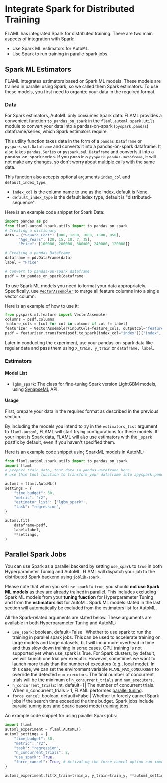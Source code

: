 # Integrate Spark for Distributed Training

FLAML has integrated Spark for distributed training. There are two main aspects of integration with Spark:
- Use Spark ML estimators for AutoML.
- Use Spark to run training in parallel spark jobs. 

## Spark ML Estimators

FLAML integrates estimators based on Spark ML models. These models are trained in parallel using Spark, so we called them Spark estimators. To use these models, you first need to organize your data in the required format.

### Data

For Spark estimators, AutoML only consumes Spark data. FLAML provides a convenient function `to_pandas_on_spark` in the `flaml.automl.spark.utils` module to convert your data into a pandas-on-spark (`pyspark.pandas`) dataframe/series, which Spark estimators require.

This utility function takes data in the form of a `pandas.Dataframe` or `pyspark.sql.Dataframe` and converts it into a pandas-on-spark dataframe. It also takes `pandas.Series` or `pyspark.sql.Dataframe` and converts it into a pandas-on-spark series. If you pass in a `pyspark.pandas.Dataframe`, it will not make any changes, so don't worry about multiple calls with the same data.

This function also accepts optional arguments `index_col` and `default_index_type`. 
- `index_col` is the column name to use as the index, default is None.
- `default_index_type` is the default index type, default is "distributed-sequence".

Here is an example code snippet for Spark Data:

```python
import pandas as pd
from flaml.automl.spark.utils import to_pandas_on_spark
# Creating a dictionary
data = {"Square_Feet": [800, 1200, 1800, 1500, 850],
      "Age_Years": [20, 15, 10, 7, 25],
      "Price": [100000, 200000, 300000, 240000, 120000]}

# Creating a pandas DataFrame
dataframe = pd.DataFrame(data)
label = "Price"

# Convert to pandas-on-spark dataframe
psdf = to_pandas_on_spark(dataframe)
```

To use Spark ML models you need to format your data appropriately. Specifically, use [`VectorAssembler`](https://spark.apache.org/docs/latest/api/python/reference/api/pyspark.ml.feature.VectorAssembler.html) to merge all feature columns into a single vector column.

Here is an example of how to use it:
```python
from pyspark.ml.feature import VectorAssembler
columns = psdf.columns
feature_cols = [col for col in columns if col != label]
featurizer = VectorAssembler(inputCols=feature_cols, outputCol="features")
psdf = featurizer.transform(psdf.to_spark(index_col="index"))["index", "features"]
```

Later in conducting the experiment, use your pandas-on-spark data like regular data and pass them using `X_train, y_train` or `dataframe, label`.

### Estimators
#### Model List
- `lgbm_spark`: The class for fine-tuning Spark version LightGBM models, using [SynapseML](https://microsoft.github.io/SynapseML/docs/features/lightgbm/about/) API.
  
#### Usage
First, prepare your data in the required format as described in the previous section.

By including the models you intend to try in the `estimators_list` argument to `flaml.automl`, FLAML will start trying configurations for these models. If your input is Spark data, FLAML will also use estimators with the `_spark` postfix by default, even if you haven't specified them.

Here is an example code snippet using SparkML models in AutoML:

```python
from flaml.automl.spark.utils import to_pandas_on_spark
import flaml
# prepare train_data, test_data in pandas.Dataframe here
# use thie tool function to transform your dataframe into apyspark.pandas.DataFrame

automl = flaml.AutoML()
settings = {
    "time_budget": 30,  
    "metric": "r2",
    "estimator_list": ["lgbm_spark"],
    "task": "regression", 
}

automl.fit(
    dataframe=psdf,
    label=label,
    **settings,
)
```

## Parallel Spark Jobs
You can use Spark as a parallel backend by setting `use_spark` to `true` in both Hyperparameter Tuning and AutoML. FLAML will dispatch your job to the distributed Spark backend using [`joblib-spark`](https://github.com/joblib/joblib-spark).

Please note that when you set `use_spark` to `true`, you should **not use Spark ML models** as they are already trained in parallel. This includes excluding Spark ML models from your **tuning function** for Hyperparameter Tuning and from the **estimators list** for AutoML. Spark ML models stated in the last section will automatically be excluded from the estimators list for AutoML.

All the Spark-related arguments are stated below. These arguments are available in both Hyperparameter Tuning and AutoML:


- `use_spark`: boolean, default=False | Whether to use spark to run the training in parallel spark jobs. This can be used to accelerate training on large models and large datasets, but will incur more overhead in time and thus slow down training in some cases. GPU training is not supported yet when use_spark is True. For Spark clusters, by default, we will launch one trial per executor. However, sometimes we want to launch more trials than the number of executors (e.g., local mode). In this case, we can set the environment variable `FLAML_MAX_CONCURRENT` to override the detected `num_executors`. The final number of concurrent trials will be the minimum of `n_concurrent_trials` and `num_executors`.
- `n_concurrent_trials`: int, default=1 | The number of concurrent trials. When n_concurrent_trials > 1, FLAML performes [parallel tuning](Use-Cases/Task-Oriented-AutoML#parallel-tuning).
- `force_cancel`: boolean, default=False | Whether to forcely cancel Spark jobs if the search time exceeded the time budget. Spark jobs include parallel tuning jobs and Spark-based model training jobs.

An example code snippet for using parallel Spark jobs:
```python
import flaml
automl_experiment = flaml.AutoML()
automl_settings = {
    "time_budget": 30,
    "metric": "r2",
    "task": "regression",
    "n_concurrent_trials": 2,
    "use_spark": True,
    "force_cancel": True, # Activating the force_cancel option can immediately halt Spark jobs once they exceed the allocated time_budget.
}

automl_experiment.fit(X_train=train_x, y_train=train_y, **automl_settings)
```



